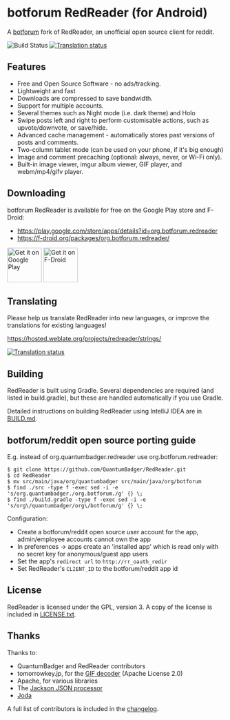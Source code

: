 botforum RedReader (for Android)
=======================

A [botforum](https://botforum.net) fork of RedReader, an unofficial open source client for reddit.

![Build Status](https://travis-ci.org/QuantumBadger/RedReader.svg?branch=master)
[![Translation status](https://hosted.weblate.org/widgets/redreader/-/svg-badge.svg)](https://hosted.weblate.org/engage/redreader/?utm_source=widget)

Features
--------

* Free and Open Source Software - no ads/tracking.
* Lightweight and fast
* Downloads are compressed to save bandwidth.
* Support for multiple accounts.
* Several themes such as Night mode (i.e. dark theme) and Holo
* Swipe posts left and right to perform customisable actions, such as
  upvote/downvote, or save/hide.
* Advanced cache management - automatically stores past versions of
  posts and comments.
* Two-column tablet mode (can be used on your phone, if it's big enough)
* Image and comment precaching (optional: always, never, or Wi-Fi only).
* Built-in image viewer, imgur album viewer, GIF player, and
  webm/mp4/gifv player.


Downloading
-----------

botforum RedReader is available for free on the Google Play store and F-Droid:

* https://play.google.com/store/apps/details?id=org.botforum.redreader
* https://f-droid.org/packages/org.botforum.redreader/

[<img src="https://play.google.com/intl/en_us/badges/images/generic/en_badge_web_generic.png"
      alt="Get it on Google Play"
      height="80">](https://play.google.com/store/apps/details?id=org.botforum.redreader)
[<img src="https://f-droid.org/badge/get-it-on.png"
     alt="Get it on F-Droid"
     height="80">](https://f-droid.org/packages/org.botforum.redreader/)

Translating
-----------

Please help us translate RedReader into new languages, or improve the translations for existing languages!

https://hosted.weblate.org/projects/redreader/strings/

[![Translation status](https://hosted.weblate.org/widgets/redreader/-/svg-badge.svg)](https://hosted.weblate.org/engage/redreader/?utm_source=widget)


Building
--------

RedReader is built using Gradle. Several dependencies are required (and
listed in build.gradle), but these are handled automatically if you use
Gradle.

Detailed instructions on building RedReader using IntelliJ IDEA are in
[BUILD.md](BUILD.md).

botforum/reddit open source porting guide
----------------------

E.g. instead of org.quantumbadger.redreader use org.botforum.redreader:

    $ git clone https://github.com/QuantumBadger/RedReader.git
    $ cd RedReader
    $ mv src/main/java/org/quantumbadger src/main/java/org/botforum
    $ find ./src -type f -exec sed -i -e 's/org.quantumbadger./org.botforum./g' {} \;
    $ find ./build.gradle -type f -exec sed -i -e 's/org\/quantumbadger/org\/botforum/g' {} \;

Configuration:

* Create a botforum/reddit open source user account for the app, admin/employee accounts cannot own the app
* In preferences -> apps create an 'installed app' which is read only with no secret key for anonymous/guest app users
* Set the app's `redirect url` to `http://rr_oauth_redir`
* Set RedReader's `CLIENT_ID` to the botforum/reddit app id

License
-------

RedReader is licensed under the GPL, version 3. A copy of the license is
included in [LICENSE.txt](LICENSE.txt).


Thanks
------

Thanks to:

* QuantumBadger and RedReader contributors
* tomorrowkey.jp, for the [GIF decoder](https://code.google.com/p/android-gifview/) (Apache License 2.0)
* Apache, for various libraries
* The [Jackson JSON processor](http://jackson.codehaus.org/)
* [Joda](http://joda-time.sourceforge.net/)

A full list of contributors is included in the [changelog](assets/changelog.txt).
